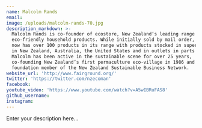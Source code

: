 ```yaml
---
name: Malcolm Rands
email:
image: /uploads/malcolm-rands-70.jpg
description_markdown: >-
  Malcolm Rands is co-founder of ecostore, New Zealand’s leading range of
  eco-friendly household products. While initially sold by mail order, ecostore
  now has over 100 products in its range with products stocked in supermarkets
  in New Zealand, Australia, the United States and in outlets in parts of Asia.
  Malcolm has been active in the sustainable scene for over 25 years,
  co-founding New Zealand’s first permaculture eco-village in 1986 and was a
  foundation member of the New Zealand Sustainable Business Network.
website_url: 'http://www.fairground.org/'
twitter: 'https://twitter.com/nzecoman'
facebook:
youtube_video: 'https://www.youtube.com/watch?v=A5wIBRuFAS8'
github_username:
instagram:
---
```


Enter your description here...
